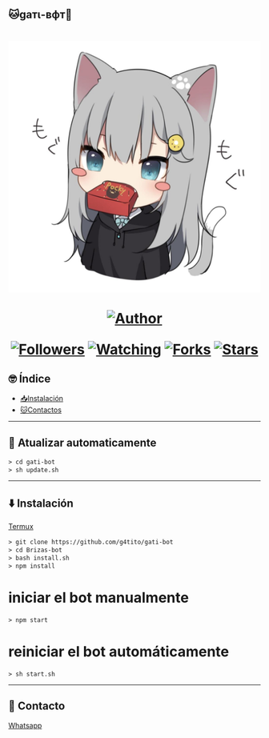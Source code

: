 ## 🐱gaтι-вфт🤖
<h1 align="center">
    <p>
        <img src= "almacenamiento/imajenes/gati_2.jpg">
    </p>
    <p>
        <a href="https://github.com/g4tito"><img title="Author"    src="https://img.shields.io/badge/Author-gatito-purple.svg?style=for-the-badge&logo=github"></a>
    </p>
    <p>
        <a href="https://github.com/g4tito/followers"><img title="Followers" src="https://img.shields.io/github/followers/g4tito?color=blue&style=flat-square"></a>
        <a href="https://github.com/g4tito/gati-bot/watchers"><img title="Watching" src="https://img.shields.io/github/watchers/g4tito/gati-bot?label=Watchers&color=blue&style=flat-square"></a>
        <a href="https://github.com/g4tito/gati-bot/network/members"><img title="Forks" src="https://img.shields.io/github/forks/g4tito/gati-bot?color=blue&style=flat-square"></a>
        <a href="https://github.com/g4tito/gati-bot/stargazers/"><img title="Stars" src="https://img.shields.io/github/stars/g4tito/gati-bot?color=blue&style=flat-square"></a>
    </p>
</h1>

## 🤓 Índice
- [📥Instalación](#⬇️-Instalación)
- [🐱Contactos](#🥺-Contacto)

---------
## 🔄 Atualizar automaticamente

```
> cd gati-bot
> sh update.sh
```

---------

## ⬇️ Instalación

[Termux](https://play.google.com/store/apps/details?id=com.termux&hl=pt_BR&gl=US)

```
> git clone https://github.com/g4tito/gati-bot
> cd Brizas-bot
> bash install.sh
> npm install
```

# iniciar el bot manualmente

```
> npm start
```

# reiniciar el bot automáticamente

```
> sh start.sh
```

---------

## 🤝 Contacto

[Whatsapp](https://api.whatsapp.com/send/?phone=%2B51940617554&text&app_absent=0)



